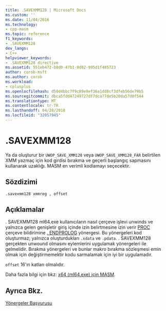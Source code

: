 ```yaml
---
title: .SAVEXMM128 | Microsoft Docs
ms.custom: ''
ms.date: 11/04/2016
ms.technology:
- cpp-masm
ms.topic: reference
f1_keywords:
- .SAVEXMM128
dev_langs:
- C++
helpviewer_keywords:
- .SAVEXMM128 directive
ms.assetid: 551eb472-b8d0-47b1-8d82-995d1f485723
author: corob-msft
ms.author: corob
ms.workload:
- cplusplus
ms.openlocfilehash: d50d4bbc7f9c89e9ef36a1dd8cf3dfeb56de79b5
ms.sourcegitcommit: dbca5fdd47249727df7dca77de5b20da57d0f544
ms.translationtype: MT
ms.contentlocale: tr-TR
ms.lasthandoff: 04/28/2018
ms.locfileid: "32057945"
---
```

# <a name="savexmm128"></a>.SAVEXMM128
Ya da oluşturur bir `UWOP_SAVE_XMM128` veya `UWOP_SAVE_XMM128_FAR` belirtilen XMM yazmaç için kod girdisi bırakma ve geçerli başlangıç sapmasını kullanarak uzaklığı. MASM en verimli kodlamayı seçecektir.  
  
## <a name="syntax"></a>Sözdizimi  
  
```  
.savexmm128 xmmreg , offset  
```  
  
## <a name="remarks"></a>Açıklamalar  
 . SAVEXMM128 ml64.exe kullanıcıların nasıl çerçeve işlevi unwinds ve yalnızca gelen genişletir giriş içinde izin belirtmesine izin verir [PROC](../../assembler/masm/proc.md) çerçeve bildirimine [. ENDPROLOG](../../assembler/masm/dot-endprolog.md) yönergesi. Bu yönergeleri kod oluşturmaz; yalnızca oluşturdukları `.xdata` ve `.pdata`. . SAVEXMM128 gerçekten unwound olmasını eylemlerini uygulamak yönergeleri ile gelmelidir. Bırakma yönergeleri ve bunlar makro bırakma sözleşmesi emin olmak için değiştirmemektir kodu sarmalamak için iyi bir uygulamadır.  
  
 `offset` 16'ın katları olmalıdır.  
  
 Daha fazla bilgi için bkz: [x64 (ml64.exe) için MASM](../../assembler/masm/masm-for-x64-ml64-exe.md).  
  
## <a name="see-also"></a>Ayrıca Bkz.  
 [Yönergeler Başvurusu](../../assembler/masm/directives-reference.md)